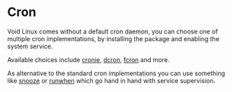 # Cron

Void Linux comes without a default cron daemon, you can choose one of multiple
cron implementations, by installing the package and enabling the system service.

Available choices include [cronie](https://github.com/cronie-crond/cronie/),
[dcron](http://www.jimpryor.net/linux/dcron.html),
[fcron](http://fcron.free.fr/) and more.

As alternative to the standard cron implementations you can use something like
[snooze](https://github.com/leahneukirchen/snooze) or
[runwhen](http://code.dogmap.org/runwhen/) which go hand in hand with service
supervision.
